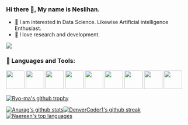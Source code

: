 ### Hi there 👋,   My name is Neslihan.

- 🧐 I am interested in Data Science. Likewise Artificial intelligence Enthusiast. 
- 🌱 I love research and development.




![](https://komarev.com/ghpvc/?username=your-github-neslihanyetik&color=ff69b4)

### 🌈 Languages and Tools:
<img
src="https://camo.githubusercontent.com/921e67a5d1b8c00c08614983f1e86accda3bf9ecbbaa20092081cc1485c2c5f8/68747470733a2f2f7777772e6b6f64696b732e636f6d2f6173736574732f696d616765732f69636f6e2d746563686e6f6c6f67792f705542593570566a2e706e67" width="50" height="50"
/>
<img
src="https://image.flaticon.com/icons/png/512/4248/4248349.png" width="50" height="50"
/>
<img
src="https://image.flaticon.com/icons/png/512/919/919836.png" width="50" height="50"
/>
<img
src="https://image.flaticon.com/icons/png/512/919/919826.png" width="50" height="50"
/>
<img
src="https://image.flaticon.com/icons/png/512/888/888859.png" width="50" height="50"
/>
<img
src="https://image.flaticon.com/icons/png/512/226/226772.png" width="50" height="50"
/>
<img
src="https://image.flaticon.com/icons/png/512/4626/4626050.png" width="50" height="50"
/>
<img
src="https://image.flaticon.com/icons/png/512/2504/2504911.png" width="50" height="50"
/>
<img
src="https://image.flaticon.com/icons/png/512/2584/2584687.png" width="50" height="50"
/>

[![Ryo-ma's github trophy](https://github-profile-trophy.vercel.app/?username=neslihanyetik&row=1)](https://github.com/ryo-ma/github-profile-trophy)

[![Anurag's github stats](https://github-readme-stats.vercel.app/api?username=neslihanyetik&theme=white-black)](https://github.com/anuraghazra/github-readme-stats)[![DenverCoder1's github streak](https://github-readme-streak-stats.herokuapp.com/?user=neslihanyetik&theme=white-black)](https://github.com/DenverCoder1/github-readme-streak-stats)
 [![Naereen's top languages](https://github-readme-stats.vercel.app/api/top-langs/?username=neslihanyetik&theme=white-black)](https://github.com/anuraghazra/github-readme-stats)




<!--
**neslihanyetik/neslihanyetik** is a ✨ _special_ ✨ repository because its `README.md` (this file) appears on your GitHub profile.

Here are some ideas to get you started:

- 🔭 I’m currently working on ...
- 🌱 I’m currently learning ...
- 👯 I’m looking to collaborate on ...
- 🤔 I’m looking for help with ...
- 💬 Ask me about ...
- 📫 How to reach me: ...
- 😄 Pronouns: ...
- ⚡ Fun fact: ...
-->
